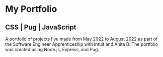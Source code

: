 # My Portfolio
<h2>CSS | Pug | JavaScript</h2>
<p>A portfolio of projects I've made from May 2022 to August 2022 as part of the Software Engineer Apprenticeship with Intuit and Anita B. The portfolio was created using Node.js, Express, and Pug.</p> 

 
